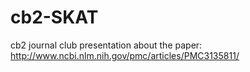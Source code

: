 # cb2-SKAT
cb2 journal club presentation about the paper: http://www.ncbi.nlm.nih.gov/pmc/articles/PMC3135811/
